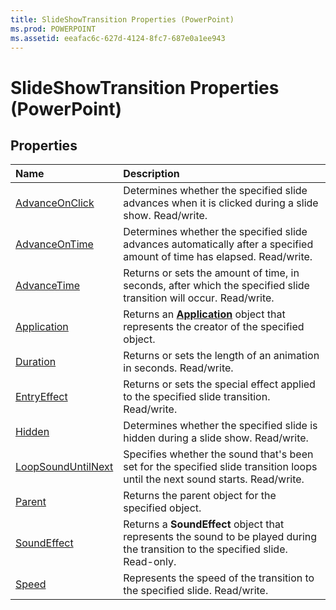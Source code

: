```yaml
---
title: SlideShowTransition Properties (PowerPoint)
ms.prod: POWERPOINT
ms.assetid: eeafac6c-627d-4124-8fc7-687e0a1ee943
---
```



# SlideShowTransition Properties (PowerPoint)

## Properties



|**Name**|**Description**|
|:-----|:-----|
|[AdvanceOnClick](slideshowtransition-advanceonclick-property-powerpoint.md)|Determines whether the specified slide advances when it is clicked during a slide show. Read/write.|
|[AdvanceOnTime](slideshowtransition-advanceontime-property-powerpoint.md)|Determines whether the specified slide advances automatically after a specified amount of time has elapsed. Read/write.|
|[AdvanceTime](slideshowtransition-advancetime-property-powerpoint.md)|Returns or sets the amount of time, in seconds, after which the specified slide transition will occur. Read/write.|
|[Application](slideshowtransition-application-property-powerpoint.md)|Returns an  **[Application](application-object-powerpoint.md)** object that represents the creator of the specified object.|
|[Duration](slideshowtransition-duration-property-powerpoint.md)|Returns or sets the length of an animation in seconds. Read/write.|
|[EntryEffect](slideshowtransition-entryeffect-property-powerpoint.md)|Returns or sets the special effect applied to the specified slide transition. Read/write.|
|[Hidden](slideshowtransition-hidden-property-powerpoint.md)|Determines whether the specified slide is hidden during a slide show. Read/write.|
|[LoopSoundUntilNext](slideshowtransition-loopsounduntilnext-property-powerpoint.md)|Specifies whether the sound that's been set for the specified slide transition loops until the next sound starts. Read/write.|
|[Parent](slideshowtransition-parent-property-powerpoint.md)|Returns the parent object for the specified object.|
|[SoundEffect](slideshowtransition-soundeffect-property-powerpoint.md)|Returns a  **SoundEffect** object that represents the sound to be played during the transition to the specified slide. Read-only.|
|[Speed](slideshowtransition-speed-property-powerpoint.md)|Represents the speed of the transition to the specified slide. Read/write.|

